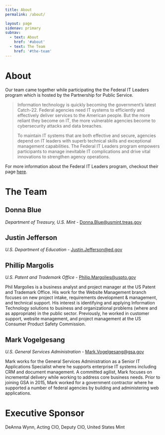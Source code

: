 ```yaml
---
title: About
permalink: /about/

layout: page
sidenav: primary
subnav:
  - text: About
    href: '#about'
  - text: The Team
    href: '#the-team'
---
```


# About
Our team came together while participating the the Federal IT Leaders program which is hosted by the Partnership for Public Service.
> Information technology is quickly becoming the government’s latest Catch-22. Federal agencies need IT systems to efficiently and effectively deliver services to the American people. But the more reliant they become on IT, the more vulnerable agencies become to cybersecurity attacks and data breaches.
>
> To maintain IT systems that are both effective and secure, agencies depend on IT leaders with superb technical skills and exceptional management capabilities. The Federal IT Leaders program empowers participants to manage inevitable IT complications and drive vital innovations to strengthen agency operations.

For more information about the Federal IT Leaders program, checkout their page [here](https://ourpublicservice.org/issues/leadership-development/federal-it-leaders-program.php).

# The Team
## Donna Blue
_Department of Treasury, U.S. Mint_ - Donna.Blue@usmint.treas.gov
## Justin Jefferson
_U.S. Department of Education_ - Justin.Jefferson@ed.gov
## Phillip Margolis
_U.S. Patent and Trademark Office_ - Philip.Margolies@uspto.gov

Phil Margolies is a business analyst and project manager at the US Patent and Trademark Office. His work for the Website Management branch focuses on new project intake, requirements development & management, and technical support. His interest is identifying and applying Information Technology solutions to business and organizational problems (where and as appropriate) in the public sector. Previously, he worked in customer support, website management, and project management at the US Consumer Product Safety Commission.
## Mark Vogelgesang
_U.S. General Services Administration_ - Mark.Vogelgesang@gsa.gov

Mark works for the General Services Administration as a Senior IT Applications Specialist where he supports enterprise IT systems including CRM and document management. A committed agilist, Mark focuses on incremental delivery while working to address core business needs. Prior to joining GSA in 2015, Mark worked for a government contractor where he supported a number of federal agencies by building and administering web applications.

# Executive Sponsor
DeAnna Wynn, Acting CIO, Deputy CIO, United States Mint
